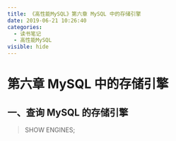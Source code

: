 ```yaml
---
title: 《高性能MySQL》第六章 MySQL 中的存储引擎
date: 2019-06-21 10:26:40
categories:
  - 读书笔记
  - 高性能MySQL
visible: hide
---
```


# 第六章 MySQL 中的存储引擎

## 一、查询 MySQL 的存储引擎

> SHOW ENGINES;
